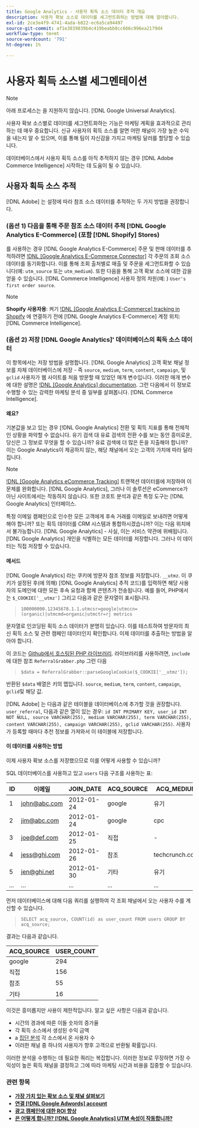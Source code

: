 ```yaml
---
title: Google Analytics - 사용자 획득 소스 데이터 추적 개요
description: 사용자 확보 소스로 데이터를 세그먼트화하는 방법에 대해 알아봅니다.
exl-id: 2ce3e4f9-4741-4ada-b822-ec6a5ca94497
source-git-commit: af1e3839839b4c419beabb0cc666c996ea2179d4
workflow-type: tm+mt
source-wordcount: '791'
ht-degree: 1%

---
```


# 사용자 획득 소스별 세그멘테이션

>[!NOTE]
>
>아래 프로세스는 을 지원하지 않습니다. [!DNL Google Universal Analytics].

사용자 확보 소스별로 데이터를 세그먼트화하는 기능은 마케팅 계획을 효과적으로 관리하는 데 매우 중요합니다. 신규 사용자의 획득 소스를 알면 어떤 채널이 가장 높은 수익을 내는지 알 수 있으며, 이를 통해 팀이 자신감을 가지고 마케팅 달러를 할당할 수 있습니다.

데이터베이스에서 사용자 획득 소스를 아직 추적하지 않는 경우 [!DNL Adobe Commerce Intelligence] 시작하는 데 도움이 될 수 있습니다.

## 사용자 획득 소스 추적

[!DNL Adobe] 는 설정에 따라 참조 소스 데이터를 추적하는 두 가지 방법을 권장합니다.

### (옵션 1) 다음을 통해 주문 참조 소스 데이터 추적 [!DNL Google Analytics E-Commerce] (포함 [!DNL Shopify] Stores)

를 사용하는 경우 [!DNL Google Analytics E-Commerce] 주문 및 판매 데이터를 추적하려면 [!DNL [Google Analytics E-Commerce Connector]](../importing-data/integrations/google-ecommerce.md) 각 주문의 조회 소스 데이터를 동기화합니다. 이를 통해 조회 출처별로 매출 및 주문을 세그먼트화할 수 있습니다(예: `utm_source` 또는 `utm_medium`). 또한 다음을 통해 고객 확보 소스에 대한 감을 얻을 수 있습니다. [!DNL Commerce Intelligence] 사용자 정의 차원(예: ) `User's first order source`.

>[!NOTE]
>
>**Shopify 사용자용**: 켜기 [!DNL [Google Analytics E-Commerce] tracking in Shopify](https://help.shopify.com/en/manual/reports-and-analytics/google-analytics#ecommerce-tracking) 에 연결하기 전에 [!DNL Google Analytics E-Commerce] 계정 위치: [!DNL Commerce Intelligence].

### (옵션 2) 저장 [!DNL Google Analytics]&#39; 데이터베이스의 획득 소스 데이터

이 항목에서는 저장 방법을 설명합니다. [!DNL Google Analytics] 고객 확보 채널 정보를 자체 데이터베이스에 저장 - 즉 `source`, `medium`, `term`, `content`, `campaign`, 및 `gclid` 사용자가 웹 사이트를 처음 방문할 때 있었던 매개 변수입니다. 이러한 매개 변수에 대한 설명은 [!DNL [Google Analytics] documentation](https://support.google.com/analytics/answer/1191184?hl=en#zippy=%2Cin-this-article). 그런 다음에서 이 정보로 수행할 수 있는 강력한 마케팅 분석 중 일부를 살펴봅니다. [!DNL Commerce Intelligence].

#### 왜요?

기본값을 보고 있는 경우 [!DNL Google Analytics] 전환 및 획득 지표를 통해 전체적인 상황을 파악할 수 없습니다. 유기 검색 대 유료 검색의 전환 수를 보는 동안 흥미로운, 당신은 그 정보로 무엇을 할 수 있습니까? 유료 검색에 더 많은 돈을 지출해야 합니까? 이는 Google Analytics이 제공하지 않는, 해당 채널에서 오는 고객의 가치에 따라 달라집니다.

>[!NOTE]
>
>[!DNL [Google Analytics eCommerce Tracking]](https://developers.google.com/analytics/devguides/collection/gajs/gaTrackingEcommerce) 트랜잭션 데이터를에 저장하여 이 문제를 완화합니다. [!DNL Google Analytics], 그러나 이 솔루션은 eCommerce가 아닌 사이트에서는 작동하지 않습니다. 또한 코호트 분석과 같은 특정 도구는 [!DNL Google Analytics] 인터페이스.

특정 이메일 캠페인으로 인수한 모든 고객에게 후속 거래를 이메일로 보내려면 어떻게 해야 합니까? 또는 획득 데이터를 CRM 시스템과 통합하시겠습니까? 이는 다음 위치에서 불가능합니다. [!DNL Google Analytics] - 사실, 이는 서비스 약관에 위배됩니다. [!DNL Google Analytics] 개인을 식별하는 모든 데이터를 저장합니다. 그러나 이 데이터는 직접 저장할 수 있습니다.

#### 메서드

[!DNL Google Analytics] 라는 쿠키에 방문자 참조 정보를 저장합니다. `__utmz`. 이 쿠키가 설정된 후(에 의해) [!DNL Google Analytics] 추적 코드)를 입력하면 해당 사용자의 도메인에 대한 모든 후속 요청과 함께 콘텐츠가 전송됩니다. 예를 들어, PHP에서는 `$_COOKIE['__utmz']` 그리고 다음과 같은 문자열이 표시됩니다.

> `100000000.12345678.1.1.utmcsr=google|utmccn=(organic)|utmcmd=organic|utmctr=rj metrics`

문자열로 인코딩된 획득 소스 데이터가 분명히 있습니다. 이를 테스트하여 방문자의 최신 획득 소스 및 관련 캠페인 데이터인지 확인합니다. 이제 데이터를 추출하는 방법을 알아야 합니다.

이 코드는 [Github에서 호스팅된 PHP 라이브러리](https://github.com/RJMetrics/referral-grabber-php). 라이브러리를 사용하려면, `include` 에 대한 참조 `ReferralGrabber.php` 그런 다음

> `$data = ReferralGrabber::parseGoogleCookie($_COOKIE['__utmz']);`

반환된 `$data` 배열은 키의 맵입니다. `source`, `medium`, `term`, `content`, `campaign`, `gclid`및 해당 값.

[!DNL Adobe] 는 다음과 같은 테이블을 데이터베이스에 추가할 것을 권장합니다. `user_referral`, 다음과 같은 열이 있는 경우: `id INT PRIMARY KEY, user_id INT NOT NULL, source VARCHAR(255), medium VARCHAR(255), term VARCHAR(255), content VARCHAR(255), campaign VARCHAR(255), gclid VARCHAR(255)`. 사용자가 등록할 때마다 추천 정보를 가져와서 이 테이블에 저장합니다.

#### 이 데이터를 사용하는 방법

이제 사용자 확보 소스를 저장했으므로 이를 어떻게 사용할 수 있습니까?

SQL 데이터베이스를 사용하고 있고 `users` 다음 구조를 사용하는 표:

| ID | 이메일 | JOIN_DATE | ACQ_SOURCE | ACQ_MEDIUM |
|--- |--- |--- |--- |--- |
| 1 | john@abc.com | 2012-01-24 | google | 유기 |
| 2 | jim@abc.com | 2012-01-24 | google | cpc |
| 3 | joe@def.com | 2012-01-25 | 직접 | - |
| 4 | jess@ghi.com | 2012-01-26 | 참조 | techcrunch.com |
| 5 | jen@ghi.net | 2012-01-30 | 기타 | 유기 |
| ... | ... | ... | ... | ... |

먼저 데이터베이스에 대해 다음 쿼리를 실행하여 각 조회 채널에서 오는 사용자 수를 계산할 수 있습니다.

> `SELECT acq_source, COUNT(id) as user_count FROM users GROUP BY acq_source;`

결과는 다음과 같습니다.

| ACQ_SOURCE | USER_COUNT |
|--- |--- |
| google | 294 |
| 직접 | 156 |
| 참조 | 55 |
| 기타 | 16 |

이것은 흥미롭지만 사용이 제한적입니다. 알고 싶은 사항은 다음과 같습니다.

* 시간의 경과에 따른 이들 숫자의 증가율
* 각 획득 소스에서 생성된 수익 금액
* a [집단 분석](https://en.wikipedia.org/wiki/Cohort_analysis) 각 소스에서 온 사용자 수
* 이러한 채널 중 하나의 사용자가 향후 고객으로 반환될 확률입니다.

이러한 분석을 수행하는 데 필요한 쿼리는 복잡합니다. 이러한 정보로 무장하면 가장 수익성이 높은 획득 채널을 결정하고 그에 따라 마케팅 시간과 비용을 집중할 수 있습니다.

### 관련 항목

* **[가장 가치 있는 확보 소스 및 채널 살펴보기](../analysis/most-value-source-channel.md)**
* **[연결 [!DNL Google Adwords] account](../importing-data/integrations/google-adwords.md)**
* **[광고 캠페인에 대한 ROI 향상](../analysis/roi-ad-camp.md)**
* **[은 어떻게 합니까? [!DNL Google Analytics] UTM 속성이 작동합니까?](../analysis/utm-attributes.md)**
